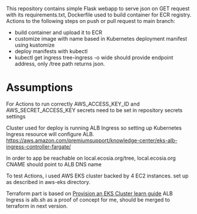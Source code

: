 This repository contains simple Flask webapp to serve json on GET request with its requirements.txt,
Dockerfile used to build container for ECR registry. Actions to the following steps on push or pull request to main branch:

- build container and upload it to ECR
- customize image with name based in Kubernetes deployment manifest using kustomize
- deploy manifests with kubectl
- kubectl get ingress tree-ingress -o wide should provide endpoint address, only /tree path returns json.

#  Assumptions

For Actions to run correctly AWS_ACCESS_KEY_ID and AWS_SECRET_ACCESS_KEY secrets need
to be set in repository secrets settings

Cluster used for deploy is running ALB Ingress so setting up Kubernetes Ingress resource will
configure ALB.
https://aws.amazon.com/premiumsupport/knowledge-center/eks-alb-ingress-controller-fargate/

In order to app be reachable on local.ecosia.org/tree, local.ecosia.org CNAME should point to ALB DNS name

To test Actions, i used AWS EKS cluster backed by 4 EC2 instances. 
set up as described in aws-eks directory.

Terraform part is based on [Provision an EKS Cluster learn guide](https://learn.hashicorp.com/terraform/kubernetes/provision-eks-cluster)
ALB Ingress is alb.sh as a proof of concept for me, should be merged to terraform in next version.
